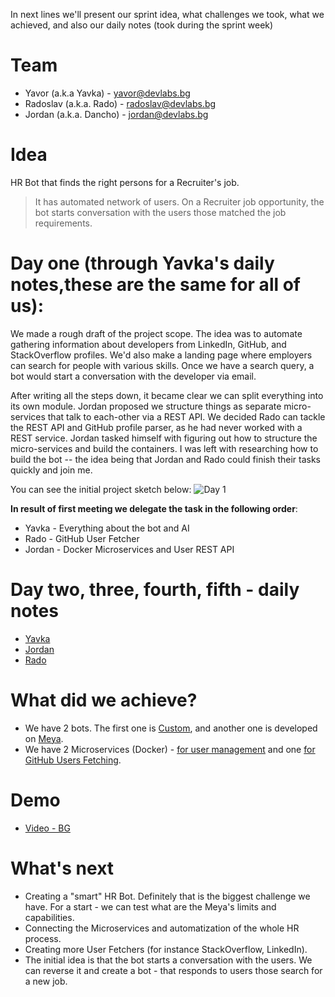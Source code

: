 In next lines we'll present our sprint idea, what challenges we took, what we achieved, and also our daily notes (took during the sprint week)

# Team
- Yavor (a.k.a Yavka) - yavor@devlabs.bg
- Radoslav (a.k.a. Rado) - radoslav@devlabs.bg
- Jordan (a.k.a. Dancho) - jordan@devlabs.bg

# Idea
HR Bot that finds the right persons for a Recruiter's job. 
> It has automated network of users. On a Recruiter job opportunity, the bot starts conversation with the users those matched the job requirements.

# Day one (through Yavka's daily notes,these are the same for all of us):
We made a rough draft of the project scope. The idea was to automate gathering information about developers from LinkedIn, GitHub, and StackOverflow profiles. We'd also make a landing page where employers can search for people with various skills. Once we have a search query, a bot would start a conversation with the developer via email.

After writing all the steps down, it became clear we can split everything into its own module. Jordan proposed we structure things as separate micro-services that talk to each-other via a REST API. We decided Rado can tackle the REST API and GitHub profile parser, as he had never worked with a REST service. Jordan tasked himself with figuring out how to structure the micro-services and build the containers. I was left with researching how to build the bot -- the idea being that Jordan and Rado could finish their tasks quickly and join me.

You can see the initial project sketch below:
![Day 1](https://gitlab.com/dev-labs-bg/hr-bot/raw/a01cd34310a64a1861fe374552a6fde6a4a2299d/bot/img/day1.jpg)

**In result of first meeting we delegate the task in the following order**:

- Yavka  - Everything about the bot and AI
- Rado   - GitHub User Fetcher 
- Jordan - Docker Microservices and User REST API 

# Day two, three, fourth, fifth - daily notes
- [Yavka](https://gitlab.com/dev-labs-bg/hr-bot/blob/master/Sprint-Yavka-summary.md)
- [Jordan](https://gitlab.com/dev-labs-bg/hr-bot/blob/master/Sprint-Jordan-summary.md)
- [Rado](https://gitlab.com/dev-labs-bg/hr-bot/blob/master/Sprint-Rado-summary.md)


# What did we achieve?
- We have 2 bots. The first one is [Custom](https://gitlab.com/dev-labs-bg/hr-bot/blob/master/Sprint-Yavka-summary.md), and another one is developed on [Meya](https://gitlab.com/dev-labs-bg/hr-bot/blob/master/Sprint-Jordan-summary.md).
- We have 2 Microservices (Docker) - [for user management](https://gitlab.com/dev-labs-bg/hr-bot/blob/master/Sprint-Jordan-summary.md) and one [for GitHub Users Fetching](https://gitlab.com/dev-labs-bg/hr-bot/blob/master/Sprint-Rado-summary.md).

# Demo
- [Video - BG](https://www.youtube.com/watch?v=2KjhpK7ilKU&list=PLy-56ctrBPh-f8FM-MhA-vXfwr2odnmkj&index=2)

# What's next
- Creating a "smart" HR Bot. Definitely that is the biggest challenge we have. For a start - we can test what are the Meya's limits and capabilities.
- Connecting the Microservices and automatization of the whole HR process.
- Creating more User Fetchers (for instance StackOverflow, LinkedIn).
- The initial idea is that the bot starts a conversation with the users. We can reverse it and create a bot - that responds to users those search for a new job.


